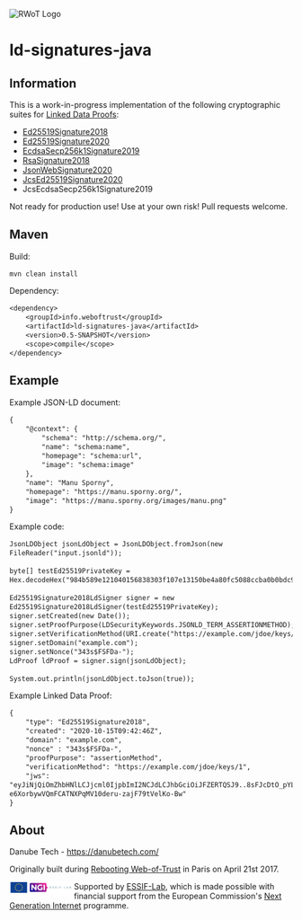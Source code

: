 ![RWoT Logo](https://github.com/WebOfTrustInfo/ld-signatures-java/blob/master/wot-logo.png?raw=true)

# ld-signatures-java

## Information

This is a work-in-progress implementation of the following cryptographic suites for [Linked Data Proofs](https://w3c-ccg.github.io/ld-proofs/):

 - [Ed25519Signature2018](https://w3c-ccg.github.io/lds-ed25519-2018/)
 - [Ed25519Signature2020](https://w3c-ccg.github.io/lds-ed25519-2020/)
 - [EcdsaSecp256k1Signature2019](https://w3c-ccg.github.io/lds-ecdsa-secp256k1-2019/)
 - [RsaSignature2018](https://w3c-ccg.github.io/lds-rsa2018/)
 - [JsonWebSignature2020](https://w3c-ccg.github.io/lds-jws2020/)
 - [JcsEd25519Signature2020](https://identity.foundation/JcsEd25519Signature2020/)
 - JcsEcdsaSecp256k1Signature2019

Not ready for production use! Use at your own risk! Pull requests welcome.

## Maven

Build:

	mvn clean install

Dependency:

	<dependency>
		<groupId>info.weboftrust</groupId>
		<artifactId>ld-signatures-java</artifactId>
		<version>0.5-SNAPSHOT</version>
		<scope>compile</scope>
	</dependency>

## Example

Example JSON-LD document:

	{
		"@context": {
			"schema": "http://schema.org/",
			"name": "schema:name",
			"homepage": "schema:url",
			"image": "schema:image"
		},
		"name": "Manu Sporny",
		"homepage": "https://manu.sporny.org/",
		"image": "https://manu.sporny.org/images/manu.png"
	}

Example code:

    JsonLDObject jsonLdObject = JsonLDObject.fromJson(new FileReader("input.jsonld"));

    byte[] testEd25519PrivateKey = Hex.decodeHex("984b589e121040156838303f107e13150be4a80fc5088ccba0b0bdc9b1d89090de8777a28f8da1a74e7a13090ed974d879bf692d001cddee16e4cc9f84b60580".toCharArray());

    Ed25519Signature2018LdSigner signer = new Ed25519Signature2018LdSigner(testEd25519PrivateKey);
    signer.setCreated(new Date());
    signer.setProofPurpose(LDSecurityKeywords.JSONLD_TERM_ASSERTIONMETHOD);
    signer.setVerificationMethod(URI.create("https://example.com/jdoe/keys/1"));
    signer.setDomain("example.com");
    signer.setNonce("343s$FSFDa-");
    LdProof ldProof = signer.sign(jsonLdObject);

    System.out.println(jsonLdObject.toJson(true));

Example Linked Data Proof:

	{
        "type": "Ed25519Signature2018",
        "created": "2020-10-15T09:42:46Z",
        "domain": "example.com",
        "nonce" : "343s$FSFDa-",
        "proofPurpose": "assertionMethod",
        "verificationMethod": "https://example.com/jdoe/keys/1",
        "jws": "eyJiNjQiOmZhbHNlLCJjcml0IjpbImI2NCJdLCJhbGciOiJFZERTQSJ9..8sFJcDtO_pYLjIkJNKfIOL3IOgm_bpbOqqr8ha0ZDa-e6XorbywVQmFCATNXPqMV10deru-zajF79tVelKo-Bw"
    }

## About

Danube Tech - https://danubetech.com/

Originally built during [Rebooting Web-of-Trust](http://www.weboftrust.info/) in Paris on April 21st 2017.

<img align="left" src="https://raw.githubusercontent.com/WebOfTrustInfo/ld-signatures-java/master/docs/logo-ngi-essiflab.png" width="115">

Supported by [ESSIF-Lab](https://essif-lab.eu/), which is made possible with financial support from the European Commission's [Next Generation Internet](https://ngi.eu/) programme.

<br clear="left" />
